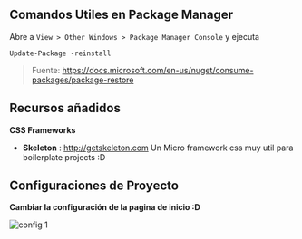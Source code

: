 ## Comandos Utiles en Package Manager

Abre a `View > Other Windows > Package Manager Console` y ejecuta

	Update-Package -reinstall

> Fuente: 
> https://docs.microsoft.com/en-us/nuget/consume-packages/package-restore



## Recursos añadidos

**CSS Frameworks**

- **Skeleton** : http://getskeleton.com
	Un Micro framework css muy util para boilerplate projects :D

## Configuraciones de Proyecto

**Cambiar la configuración de la pagina de inicio :D**

![config 1](https://i.imgur.com/4zn0Jig.png)